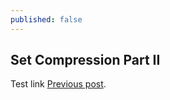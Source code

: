 ```yaml
---
published: false
---
```

## Set Compression Part II

Test link [Previous post](2017-02-27-Set-Compression-I).


